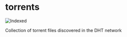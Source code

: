 torrents 
========
![Indexed](https://img.shields.io/badge/indexed-141530-blue)

Collection of torrent files discovered in the DHT network
